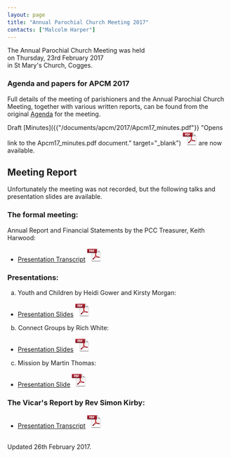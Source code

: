 ```yaml
---
layout: page
title: "Annual Parochial Church Meeting 2017"
contacts: ["Malcolm Harper"]
---
```


The Annual Parochial Church Meeting was held<br>
on Thursday, 23rd February 2017<br>
in St Mary's Church, Cogges.

### Agenda and papers for APCM 2017

Full details of the meeting of parishioners and the Annual Parochial Church Meeting, together with various written reports, can be found
from the original [Agenda](agenda.html "Opens link to the 'Agenda and papers for APCM 2017' page") for the meeting.

Draft [Minutes]({{"/documents/apcm/2017/Apcm17_minutes.pdf"}} "Opens link to the Apcm17_minutes.pdf document." target="_blank") ![PDF](/images/pdficon_large.png) are now available.

## Meeting Report

Unfortunately the meeting was not recorded, but the following talks and presentation slides are available.

### The formal meeting:

Annual Report and Financial Statements by the PCC Treasurer, Keith Harwood:
- [Presentation Transcript](/documents/APCM-2017-02-23-talk-Treasurer.pdf) ![PDF](/images/pdficon_large.png)

### Presentations:

&nbsp;&nbsp;a. Youth and Children by Heidi Gower and Kirsty Morgan:
- [Presentation Slides](/documents/APCM-2017-02-23-slides-Youth+Children.pdf) ![PDF](/images/pdficon_large.png)

&nbsp;&nbsp;b. Connect Groups by Rich White:
- [Presentation Slides](/documents/APCM-2017-02-23-slides-ConnectGroups.pdf) ![PDF](/images/pdficon_large.png)

&nbsp;&nbsp;c. Mission by Martin Thomas:
- [Presentation Slide](/documents/APCM-2017-02-23-slides-Mission.pdf) ![PDF](/images/pdficon_large.png)

### The Vicar's Report by Rev Simon Kirby:
- [Presentation Transcript](/documents/APCM-2017-02-23-talk-Vicar.pdf) ![PDF](/images/pdficon_large.png)

<br>
<span>Updated 26th February 2017.</span>
